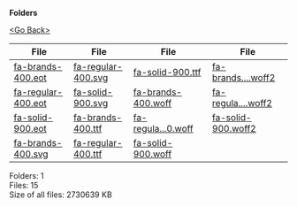 **Folders**

[&lt;Go Back&gt;](../right.html)

  

<table><thead><tr class="header"><th><strong>File</strong></th><th><strong>File</strong></th><th><strong>File</strong></th><th><strong>File</strong></th></tr></thead><tbody><tr class="odd"><td><a href="fa-brands-400.eot">fa-brands-400.eot</a> </td><td><a href="fa-regular-400.svg">fa-regular-400.svg</a> </td><td><a href="fa-solid-900.ttf">fa-solid-900.ttf</a> </td><td><a href="fa-brands-400.woff2">fa-brands....woff2</a> </td></tr><tr class="even"><td><a href="fa-regular-400.eot">fa-regular-400.eot</a> </td><td><a href="fa-solid-900.svg">fa-solid-900.svg</a> </td><td><a href="fa-brands-400.woff">fa-brands-400.woff</a> </td><td><a href="fa-regular-400.woff2">fa-regula....woff2</a> </td></tr><tr class="odd"><td><a href="fa-solid-900.eot">fa-solid-900.eot</a> </td><td><a href="fa-brands-400.ttf">fa-brands-400.ttf</a> </td><td><a href="fa-regular-400.woff">fa-regula...0.woff</a> </td><td><a href="fa-solid-900.woff2">fa-solid-900.woff2</a> </td></tr><tr class="even"><td><a href="fa-brands-400.svg">fa-brands-400.svg</a> </td><td><a href="fa-regular-400.ttf">fa-regular-400.ttf</a> </td><td><a href="fa-solid-900.woff">fa-solid-900.woff</a> </td><td></td></tr></tbody></table>

Folders: 1  
Files: 15  
Size of all files: 2730639 KB
